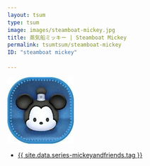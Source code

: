 ```yaml
---
layout: tsum
type: tsum
image: images/steamboat-mickey.jpg
title: 蒸気船ミッキー | Steamboat Mickey
permalink: tsumtsum/steamboat-mickey
ID: "steamboat mickey"

---
```

<img class="ui image" src="../images/steamboat-mickey.jpg">

* <a href="{{ site.data.series-mickeyandfriends.url }}">{{ site.data.series-mickeyandfriends.tag }}</a>
